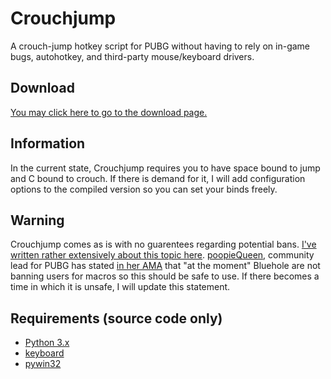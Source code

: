 # Crouchjump
A crouch-jump hotkey script for PUBG without having to rely on in-game bugs, autohotkey, and third-party mouse/keyboard drivers.

## Download
[You may click here to go to the download page.](https://github.com/Snaacky/Crouchjump/releases/tag/v1.0)

## Information
In the current state, Crouchjump requires you to have space bound to jump and C bound to crouch. If there is demand for it, I will add configuration options to the compiled version so you can set your binds freely.

## Warning
Crouchjump comes as is with no guarentees regarding potential bans. [I've written rather extensively about this topic here](https://github.com/Snaacky/Crouchjump/issues/1). [poopieQueen](https://twitter.com/poopiequeen), community lead for PUBG has stated [in her AMA](https://www.reddit.com/r/PUBATTLEGROUNDS/comments/72396a/iama_poopiequeen_ama/dnfg087/) that "at the moment" Bluehole are not banning users for macros so this should be safe to use. If there becomes a time in which it is unsafe, I will update this statement.

## Requirements (source code only)
* [Python 3.x](https://www.python.org/)
* [keyboard](https://github.com/boppreh/keyboard)
* [pywin32](https://sourceforge.net/projects/pywin32/files/?source=navbar)

